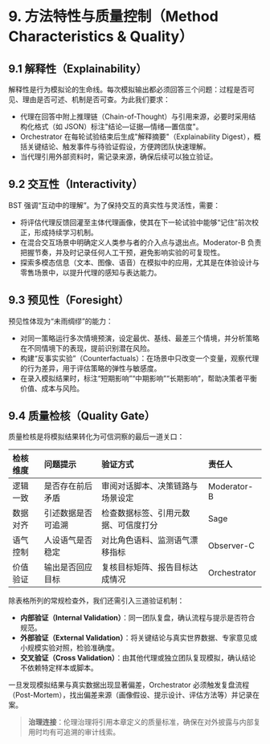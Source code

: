 # 9. 方法特性与质量控制（Method Characteristics & Quality）

## 9.1 解释性（Explainability）
解释性是行为模拟论的生命线。每次模拟输出都必须回答三个问题：过程是否可见、理由是否可述、机制是否可查。为此我们要求：

- 代理在回答中附上推理链（Chain-of-Thought）与引用来源，必要时采用结构化格式（如 JSON）标注"结论—证据—情绪—置信度"。
- Orchestrator 在每轮试验结束后生成"解释摘要"（Explainability Digest），概括关键结论、触发事件与待验证假设，方便跨团队快速理解。
- 当代理引用外部资料时，需记录来源，确保后续可以独立验证。

## 9.2 交互性（Interactivity）
BST 强调“互动中的理解”。为了保持交互的真实性与灵活性，需要：

- 将评估代理反馈回灌至主体代理画像，使其在下一轮试验中能够“记住”前次校正，形成持续学习机制。
- 在混合交互场景中明确定义人类参与者的介入点与退出点。Moderator-B 负责把握节奏，并及时记录任何人工干预，避免影响实验的可复现性。
- 探索多模态信息（文本、图像、语音）在模拟中的应用，尤其是在体验设计与零售场景中，以提升代理的感知与表达能力。

## 9.3 预见性（Foresight）
预见性体现为“未雨绸缪”的能力：

- 对同一策略运行多次情境预演，设定最优、基线、最差三个情境，并分析策略在不同情境下的表现，提前识别潜在风险。
- 构建“反事实实验”（Counterfactuals）：在场景中只改变一个变量，观察代理的行为差异，用于评估策略的弹性与敏感度。
- 在录入模拟结果时，标注“短期影响”“中期影响”“长期影响”，帮助决策者平衡价值、成本与风险。

## 9.4 质量检核（Quality Gate）
质量检核是将模拟结果转化为可信洞察的最后一道关口：

| 检核维度 | 问题提示 | 验证方式 | 责任人 |
| :--- | :--- | :--- | :--- |
| 逻辑一致 | 是否存在前后矛盾 | 审阅对话脚本、决策链路与场景设定 | Moderator-B |
| 数据对齐 | 引述数据是否可追溯 | 检查数据标签、引用元数据、可信度打分 | Sage |
| 语气控制 | 人设语气是否稳定 | 对比角色语料、监测语气漂移指标 | Observer-C |
| 价值验证 | 输出是否回应目标 | 复核目标矩阵、报告目标达成情况 | Orchestrator |

除表格所列的常规检查外，我们还需引入三道验证机制：

- **内部验证（Internal Validation）**：同一团队复盘，确认流程与提示是否符合规范。
- **外部验证（External Validation）**：将关键结论与真实世界数据、专家意见或小规模实验对照，检验准确度。
- **交叉验证（Cross Validation）**：由其他代理或独立团队复现模拟，确认结论不依赖特定样本或脚本。

一旦发现模拟结果与真实数据出现显著偏差，Orchestrator 必须触发复盘流程（Post-Mortem），找出偏差来源（画像假设、提示设计、评估方法等）并记录在案。

> **治理连接**：伦理治理将引用本章定义的质量标准，确保在对外披露与内部复用时均有可追溯的审计线索。
